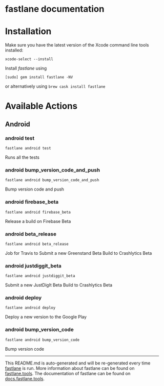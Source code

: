 fastlane documentation
================
# Installation

Make sure you have the latest version of the Xcode command line tools installed:

```
xcode-select --install
```

Install _fastlane_ using
```
[sudo] gem install fastlane -NV
```
or alternatively using `brew cask install fastlane`

# Available Actions
## Android
### android test
```
fastlane android test
```
Runs all the tests
### android bump_version_code_and_push
```
fastlane android bump_version_code_and_push
```
Bump version code and push
### android firebase_beta
```
fastlane android firebase_beta
```
Release a build on Firebase Beta
### android beta_release
```
fastlane android beta_release
```
Job for Travis to Submit a new Greenstand Beta Build to Crashlytics Beta
### android justdiggit_beta
```
fastlane android justdiggit_beta
```
Submit a new JustDigIt Beta Build to Crashlytics Beta
### android deploy
```
fastlane android deploy
```
Deploy a new version to the Google Play
### android bump_version_code
```
fastlane android bump_version_code
```
Bump version code

----

This README.md is auto-generated and will be re-generated every time [fastlane](https://fastlane.tools) is run.
More information about fastlane can be found on [fastlane.tools](https://fastlane.tools).
The documentation of fastlane can be found on [docs.fastlane.tools](https://docs.fastlane.tools).
